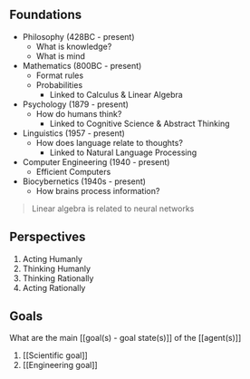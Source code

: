 ## Foundations
- Philosophy (428BC - present)
	- What is knowledge?
	- What is mind
- Mathematics (800BC - present)
	- Format rules
	- Probabilities
		- Linked to Calculus & Linear Algebra
- Psychology (1879 - present)
	- How do humans think?
		- Linked to Cognitive Science & Abstract Thinking
- Linguistics (1957 - present)
	- How does language relate to thoughts?
		- Linked to Natural Language Processing
- Computer Engineering (1940 - present)
	- Efficient Computers
- Biocybernetics (1940s - present)
	- How brains process information?
>Linear algebra is related to neural networks

## Perspectives
1. Acting Humanly
2. Thinking Humanly
3. Thinking Rationally
4. Acting Rationally

## Goals
What are the main [[goal(s) - goal state(s)]] of the [[agent(s)]]
1. [[Scientific goal]]
2. [[Engineering goal]]